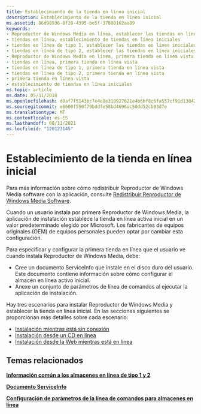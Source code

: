 ```yaml
---
title: Establecimiento de la tienda en línea inicial
description: Establecimiento de la tienda en línea inicial
ms.assetid: 86d98936-8f20-4395-be5f-37800162aa89
keywords:
- Reproductor de Windows Media en línea, establecer las tiendas en línea iniciales
- tiendas en línea, establecimiento de tiendas en línea iniciales
- tiendas en línea de tipo 1, establecer las tiendas en línea iniciales
- tiendas en línea de tipo 2, establecer las tiendas en línea iniciales
- Reproductor de Windows Media en línea, primera tienda en línea vista
- tiendas en línea, primera tienda en línea vista
- tiendas en línea de tipo 1, primera tienda en línea vista
- tiendas en línea de tipo 2, primera tienda en línea vista
- primera tienda en línea vista
- establecimiento de tiendas en línea iniciales
ms.topic: article
ms.date: 05/31/2018
ms.openlocfilehash: d0af7f5143bc7e4e8e310927621e4b6bf8c6fa557cf91d138424321140c56d62
ms.sourcegitcommit: e6600f550f79bddfe58bd4696ac50dd52cb03d7e
ms.translationtype: MT
ms.contentlocale: es-ES
ms.lasthandoff: 08/11/2021
ms.locfileid: "120123145"
---
```

# <a name="setting-the-initial-online-store"></a>Establecimiento de la tienda en línea inicial

Para más información sobre cómo redistribuir Reproductor de Windows Media software con la aplicación, consulte [Redistribuir Reproductor de Windows Media Software](redistributing-windows-media-player-software.md).

Cuando un usuario instala por primera Reproductor de Windows Media, la aplicación de instalación establece la tienda en línea activa inicial en un valor predeterminado elegido por Microsoft. Los fabricantes de equipos originales (OEM) de equipos personales pueden optar por cambiar esta configuración.

Para especificar y configurar la primera tienda en línea que el usuario ve cuando instala Reproductor de Windows Media, debe:

-   Cree un documento ServiceInfo que instale en el disco duro del usuario. Este documento contiene información sobre cómo configurar el almacén en línea activo inicial.
-   Anexe un conjunto de parámetros de línea de comandos al ejecutar la aplicación de instalación.

Hay tres escenarios para instalar Reproductor de Windows Media y establecer la tienda en línea inicial. En las secciones siguientes se proporcionan más detalles sobre cada escenario:

-   [Instalación mientras está sin conexión](installing-while-offline.md)
-   [Instalación desde un CD en línea](installing-from-a-cd-while-online.md)
-   [Instalación desde la Web mientras está en línea](installing-from-the-web-while-online.md)

## <a name="related-topics"></a>Temas relacionados

<dl> <dt>

[**Información común a los almacenes en línea de tipo 1 y 2**](information-common-to-type-1-and-type-2-online-stores.md)
</dt> <dt>

[**Documento ServiceInfo**](serviceinfo-document.md)
</dt> <dt>

[**Configuración de parámetros de la línea de comandos para almacenes en línea**](setup-command-line-parameters-for-online-stores.md)
</dt> </dl>

 

 




